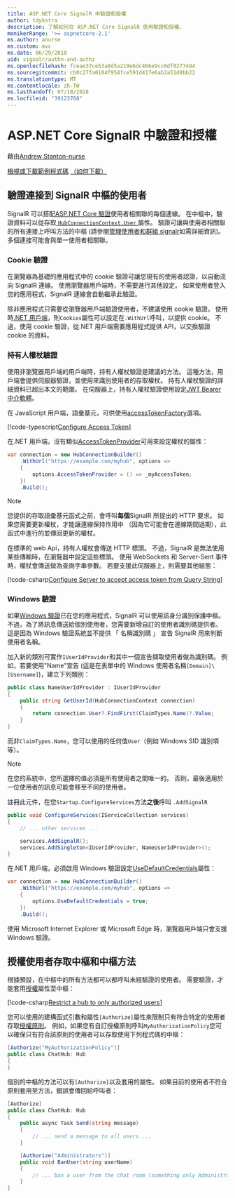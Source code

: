 ```yaml
---
title: ASP.NET Core SignalR 中驗證和授權
author: tdykstra
description: 了解如何在 ASP.NET Core SignalR 使用驗證和授權。
monikerRange: '>= aspnetcore-2.1'
ms.author: anurse
ms.custom: mvc
ms.date: 06/29/2018
uid: signalr/authn-and-authz
ms.openlocfilehash: fceae37ce53a0d5a219e6dc466e9cc6df0277494
ms.sourcegitcommit: cb0c27fa0184f954fce591d417e6ab2a51d8bb22
ms.translationtype: MT
ms.contentlocale: zh-TW
ms.lasthandoff: 07/18/2018
ms.locfileid: "39123768"
---
```

# <a name="authentication-and-authorization-in-aspnet-core-signalr"></a>ASP.NET Core SignalR 中驗證和授權

藉由[Andrew Stanton-nurse](https://twitter.com/anurse)

[檢視或下載範例程式碼](https://github.com/aspnet/Docs/tree/master/aspnetcore/signalr/authn-and-authz/sample/) [（如何下載）](xref:tutorials/index#how-to-download-a-sample)

## <a name="authenticate-users-connecting-to-a-signalr-hub"></a>驗證連接到 SignalR 中樞的使用者

SignalR 可以搭配[ASP.NET Core 驗證](xref:security/authentication/index)使用者相關聯的每個連線。 在中樞中，驗證資料可以從存取[ `HubConnectionContext.User` ](/dotnet/api/microsoft.aspnetcore.signalr.hubconnectioncontext.user)屬性。 驗證可讓與使用者相關聯的所有連接上呼叫方法的中樞 (請參閱[管理使用者和群組 signalr](xref:signalr/groups)如需詳細資訊)。 多個連接可能會與單一使用者相關聯。

### <a name="cookie-authentication"></a>Cookie 驗證

在瀏覽器為基礎的應用程式中的 cookie 驗證可讓您現有的使用者認證，以自動流向 SignalR 連線。 使用瀏覽器用戶端時，不需要進行其他設定。 如果使用者登入您的應用程式，SignalR 連線會自動繼承此驗證。

除非應用程式只需要從瀏覽器用戶端驗證使用者，不建議使用 cookie 驗證。 使用時[.NET 用戶端](xref:signalr/dotnet-client)，則`Cookies`屬性可以設定在`.WithUrl`呼叫，以提供 cookie。 不過，使用 cookie 驗證，從.NET 用戶端需要應用程式提供 API，以交換驗證 cookie 的資料。

### <a name="bearer-token-authentication"></a>持有人權杖驗證

使用非瀏覽器用戶端的用戶端時，持有人權杖驗證是建議的方法。 這種方法，用戶端會提供伺服器驗證，並使用來識別使用者的存取權杖。 持有人權杖驗證的詳細資料已超出本文的範圍。 在伺服器上，持有人權杖驗證使用設定[JWT Bearer 中介軟體](/dotnet/api/microsoft.extensions.dependencyinjection.jwtbearerextensions.addjwtbearer)。

在 JavaScript 用戶端，語彙基元，可供使用[accessTokenFactory](xref:signalr/configuration#configure-bearer-authentication)選項。

[!code-typescript[Configure Access Token](authn-and-authz/sample/wwwroot/js/chat.ts?range=63-65)]

在.NET 用戶端，沒有類似[AccessTokenProvider](xref:signalr/configuration#configure-bearer-authentication)可用來設定權杖的屬性：

```csharp
var connection = new HubConnectionBuilder()
    .WithUrl("https://example.com/myhub", options =>
    { 
        options.AccessTokenProvider = () => _myAccessToken;
    })
    .Build();
```

> [!NOTE]
> 您提供的存取語彙基元函式之前，會呼叫**每個**SignalR 所提出的 HTTP 要求。 如果您需要更新權杖，才能讓連線保持作用中 （因為它可能會在連線期間過期），此函式中進行的並傳回更新的權杖。

在標準的 web Api，持有人權杖會傳送 HTTP 標頭。 不過，SignalR 是無法使用某些傳輸時，在瀏覽器中設定這些標頭。 使用 WebSockets 和 Server-Sent 事件時，權杖會傳送做為查詢字串參數。 若要支援此伺服器上，則需要其他組態：

[!code-csharp[Configure Server to accept access token from Query String](authn-and-authz/sample/Startup.cs?name=snippet)]

### <a name="windows-authentication"></a>Windows 驗證

如果[Windows 驗證](xref:security/authentication/windowsauth)已在您的應用程式，SignalR 可以使用該身分識別保護中樞。 不過，為了將訊息傳送給個別使用者，您需要新增自訂的使用者識別碼提供者。 這是因為 Windows 驗證系統並不提供 「 名稱識別碼 」 宣告 SignalR 用來判斷使用者名稱。

加入新的類別可實作`IUserIdProvider`和其中一個宣告擷取使用者做為識別碼。 例如，若要使用"Name"宣告 (這是在表單中的 Windows 使用者名稱`[Domain]\[Username]`)，建立下列類別：

```csharp
public class NameUserIdProvider : IUserIdProvider
{
    public string GetUserId(HubConnectionContext connection)
    {
        return connection.User?.FindFirst(ClaimTypes.Name)?.Value;
    }
}
```

而非`ClaimTypes.Name`，您可以使用的任何值`User`（例如 Windows SID 識別項等）。

> [!NOTE]
> 在您的系統中，您所選擇的值必須是所有使用者之間唯一的。 否則，最後適用於一位使用者的訊息可能會移至不同的使用者。

註冊此元件，在您`Startup.ConfigureServices`方法**之後**呼叫 `.AddSignalR`

```csharp
public void ConfigureServices(IServiceCollection services)
{
    // ... other services ...

    services.AddSignalR();
    services.AddSingleton<IUserIdProvider, NameUserIdProvider>();
}
```

在.NET 用戶端，必須啟用 Windows 驗證設定[UseDefaultCredentials](/dotnet/api/microsoft.aspnetcore.http.connections.client.httpconnectionoptions.usedefaultcredentials)屬性：

```csharp
var connection = new HubConnectionBuilder()
    .WithUrl("https://example.com/myhub", options =>
    {
        options.UseDefaultCredentials = true;
    })
    .Build();
```

使用 Microsoft Internet Explorer 或 Microsoft Edge 時，瀏覽器用戶端只會支援 Windows 驗證。

## <a name="authorize-users-to-access-hubs-and-hub-methods"></a>授權使用者存取中樞和中樞方法

根據預設，在中樞中的所有方法都可以都呼叫未經驗證的使用者。 需要驗證，才能套用[授權](/dotnet/api/microsoft.aspnetcore.authorization.authorizeattribute)屬性至中樞：

[!code-csharp[Restrict a hub to only authorized users](authn-and-authz/sample/Hubs/ChatHub.cs?range=8-10,32)]

您可以使用的建構函式引數和屬性`[Authorize]`屬性來限制只有符合特定的使用者存取[授權原則](xref:security/authorization/policies)。 例如，如果您有自訂授權原則呼叫`MyAuthorizationPolicy`您可以確保只有符合該原則的使用者可以存取使用下列程式碼的中樞：

```csharp
[Authorize("MyAuthorizationPolicy")]
public class ChatHub: Hub
{
}
```

個別的中樞的方法可以有`[Authorize]`以及套用的屬性。 如果目前的使用者不符合原則套用至方法，錯誤會傳回給呼叫者：

```csharp
[Authorize]
public class ChatHub: Hub
{
    public async Task Send(string message)
    {
        // ... send a message to all users ...
    }

    [Authorize("Administrators")]
    public void BanUser(string userName)
    {
        // ... ban a user from the chat room (something only Administrators can do) ...
    }
}
```
